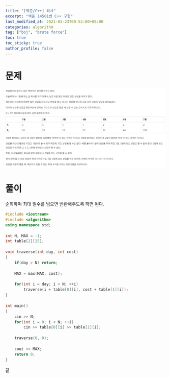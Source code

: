 ```yaml
---
title: "[백준/C++] 퇴사"
excerpt: "백준 14501번 C++ 구현"
last_modified_at: 2021-01-23T09:52:00+09:00
categories: algorithm
tag: ["boj", "brute force"]
toc: true
toc_sticky: true
author_profile: false
---
```


# 문제

![14501](/assets/images/algorithm/14501.PNG)

# 풀이

순회하며 최대 일수를 넘으면 반환해주도록 하면 된다.

``` c++
#include <iostream>
#include <algorithm>
using namespace std;

int N, MAX = -1;
int table[2][15];

void traverse(int day, int cost)
{
	if(day > N) return;

	MAX = max(MAX, cost);

	for(int i = day; i < N; ++i)
		traverse(i + table[0][i], cost + table[1][i]);
}

int main()
{
	cin >> N;
	for(int i = 0; i < N; ++i)
		cin >> table[0][i] >> table[1][i];

	traverse(0, 0);

	cout << MAX;
	return 0;
}
```

끝